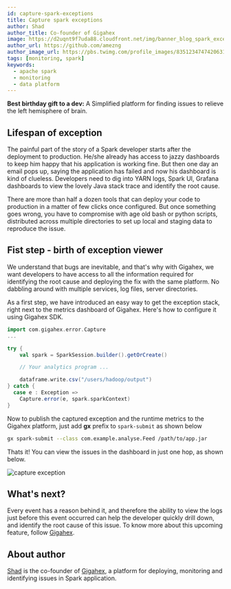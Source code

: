 ```yaml
---
id: capture-spark-exceptions
title: Capture spark exceptions
author: Shad
author_title: Co-founder of Gigahex
image: https://d2uqnt9f7uda88.cloudfront.net/img/banner_blog_spark_exception.png
author_url: https://github.com/amezng
author_image_url: https://pbs.twimg.com/profile_images/835123474742063105/N3Qkp_r__400x400.jpg
tags: [monitoring, spark]
keywords:
  - apache spark
  - monitoring
  - data platform
---
```


**Best birthday gift to a dev:** A Simplified platform for finding issues to relieve the left hemisphere of brain.

<!--truncate-->

## Lifespan of exception

The painful part of the story of a Spark developer starts after the deployment to production. He/she already has access to jazzy dashboards to keep him happy that his application is working fine. But then one day an email pops up, saying the application has failed and now his dashboard is kind of clueless. Developers need to dig into YARN logs, Spark UI, Grafana dashboards to view the lovely Java stack trace and identify the root cause.

There are more than half a dozen tools that can deploy your code to production in a matter of few clicks once configured. But once something goes wrong, you have to compromise with age old bash or python scripts, distributed across multiple directories to set up local and staging data to reproduce the issue.

## Fist step - birth of exception viewer

We understand that bugs are inevitable, and that's why with Gigahex, we want developers to have access to all the information required for identifying the root cause and deploying the fix with the same platform. No dabbling around with multiple services, log files, server directories.

As a first step, we have introduced an easy way to get the exception stack, right next to the metrics dashboard of Gigahex. Here's how to configure it using Gigahex SDK.

```scala
import com.gigahex.error.Capture
...

try {
    val spark = SparkSession.builder().getOrCreate()

    // Your analytics program ...

    dataframe.write.csv("/users/hadoop/output")
} catch {
  case e : Exception =>
    Capture.error(e, spark.sparkContext)
}
```

Now to publish the captured exception and the runtime metrics to the Gigahex platform, just add **gx** prefix to `spark-submit` as shown below

```bash
gx spark-submit --class com.example.analyse.Feed /path/to/app.jar
```

Thats it! You can view the issues in the dashboard in just one hop, as shown below.

![capture exception](https://d2uqnt9f7uda88.cloudfront.net/img/capture-exception.png)

## What's next?

Every event has a reason behind it, and therefore the ability to view the logs just before this event occurred can help the developer quickly drill down, and identify the root cause of this issue. To know more about this upcoming feature, follow [Gigahex](https://twitter.com/GigahexApp).

## About author

[Shad](https://twitter.com/ShadAmez) is the co-founder of [Gigahex](https://gigahex.com), a platform for deploying, monitoring and identifying issues in Spark application.
